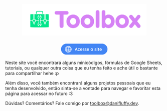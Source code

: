 <h1 style="text-align: center">
    <img style="max-height: 100px" src="./src/theme/logo.png" alt="Toolbox">
</h1>

<p style="text-align: center">
    <a href="https://toolbox.danifluffy.dev"><img src="./.github/button-readme.png" alt="Acesse o site" height="35px"></a>
<p>

Neste site você encontrará alguns minicódigos, fórmulas de Google Sheets, tutoriais, ou qualquer outra coisa que eu tenha feito e ache útil o bastante para compartilhar hehe :p

Além disso, você também encontrará alguns projetos pessoais que eu tenha desenvolvido, então sinta-se a vontade para navegar e favoritar esta página para acessar no futuro :3

Dúvidas? Comentários? Fale comigo por [toolbox@danifluffy.dev](mailto:toolbox@danifluffy.dev).
